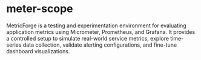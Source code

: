 # meter-scope
MetricForge is a testing and experimentation environment for evaluating application metrics using Micrometer, Prometheus, and Grafana. It provides a controlled setup to simulate real-world service metrics, explore time-series data collection, validate alerting configurations, and fine-tune dashboard visualizations.
